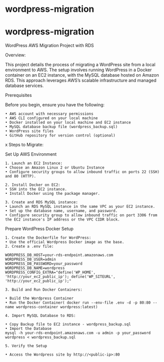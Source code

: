 # wordpress-migration
# wordpress-migration
WordPress AWS Migration Project with RDS

Overview:

This project details the process of migrating a WordPress site from a local environment to AWS. The setup involves running WordPress in a Docker container on an EC2 instance, with the MySQL database hosted on Amazon RDS. This approach leverages AWS’s scalable infrastructure and managed database services.

Prerequisites

Before you begin, ensure you have the following:

    • AWS account with necessary permissions
    • AWS CLI configured on your local machine
    • Docker installed on your local machine and EC2 instance
    • MySQL database backup file (wordpress_backup.sql)
    • WordPress site files
    • GitHub repository for version control (optional)

x
Steps to Migrate:

Set Up AWS Environment

    1. Launch an EC2 Instance:
    • Choose an Amazon Linux 2 or Ubuntu Instance
    • Configure security groups to allow inbound traffic on ports 22 (SSH) and 80 (HTTP).
    
    2. Install Docker on EC2:
    • SSH into the EC2 instance.
    • Install Docker using the package manager.

    3. Create and RDS MySQL instance:
    • Launch an RDS MySQL instance in the same VPC as your EC2 instance.
    • Set up the database name, username, and password.
    • Configure security group to allow inbound traffic on port 3306 from the EC2 instance's IP address or the VPC CIDR block.

Prepare WordPress Docker Setup

    1. Create the Dockerfile for WordPress:
    • Use the official Wordpress Docker image as the base.
    2. Create a .env file:
    
    WORDPRESS_DB_HOST=your-rds-endpoint.amazonaws.com
    WORDPRESS_DB_USER=admin
    WORDPRESS_DB_PASSWORD=your_password
    WORDPRESS_DB_NAME=wordpress
    WORDPRESS_CONFIG_EXTRA="define('WP_HOME', 'http://your_ec2_public_ip'); define('WP_SITEURL', 'http://your_ec2_public_ip');"
    
    3. Build and Run Docker Containers:

    • Build the Wordpress Container
    • Run the Docker Container( docker run --env-file .env -d -p 80:80 --name wordpress-container wordpress:latest)

    4. Import MySQL Database to RDS:

    • Copy Backup file to EC2 instance - wordpress_backup.sql
    • Import the Database
    mysql -h your-rds-endpoint.amazonaws.com -u admin -p your_password wordpress < wordpress_backup.sql
    
    5. Verify the Setup

    • Access the Wordpress site by http://<public-ip>:80




